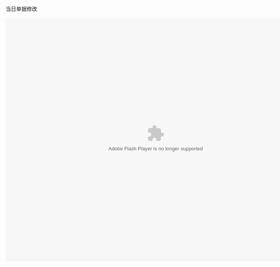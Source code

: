 当日单据修改

<embed src="http://resource.3cwdb.com/kailong-donghua/LE当日单据修改.swf" width="800" height="650"  pluginspage="http://www.macromedia.com/go/getflashplayer" 
type="application/x-shockwave-flash" ></embed>
